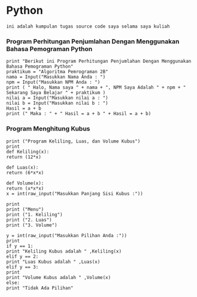 # Python
    ini adalah kumpulan tugas source code saya selama saya kuliah

### Program Perhitungan Penjumlahan Dengan Menggunakan Bahasa Pemograman Python
    print "Berikut ini Program Perhitungan Penjumlahan Dengan Menggunakan Bahasa Pemograman Python"
    praktikum = "Algoritma Pemrograman 2B"
    nama = Input("Masukkan Nama Anda : ")
    npm = Input("Masukkan NPM Anda : ")
    print ( " Halo, Nama saya " + nama + ", NPM Saya Adalah " + npm + " Sekarang Saya Belajar " + praktikum )
    nilai a = Input("Masukkan nilai a : ")
    nilai b	= Input("Masukkan nilai b : ")
    Hasil = a + b
    print (" Maka : " + " Hasil = a + b " + Hasil = a + b)
    
### Program Menghitung Kubus
    print ("Program Keliling, Luas, dan Volume Kubus")
    print
    def Keliling(x):
    return (12*x)

    def Luas(x):
    return (6*x*x)

    def Volume(x):
    return (x*x*x)
    x = int(raw_input("Masukkan Panjang Sisi Kubus :"))

    print 
    print ("Menu")
    print ("1. Keliling") 
    print ("2. Luas")
    print ("3. Volume")

    y = int(raw_input("Masukkan Pilihan Anda :"))
    print
    if y == 1:
    print "Keliling Kubus adalah " ,Keliling(x)
    elif y == 2:
    print "Luas Kubus adalah " ,Luas(x)
    elif y == 3:
    print 
    print "Volume Kubus adalah " ,Volume(x)
    else:
    print "Tidak Ada Pilihan"
